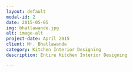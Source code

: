 ```yaml
---
layout: default
modal-id: 2
date: 2015-05-05
img: bhatlawande.jpg
alt: image-alt
project-date: April 2015
client: Mr. Bhatlawande
category: Kitchen Interior Designing
description: Entire Kitchen Interior Designing

---
```

